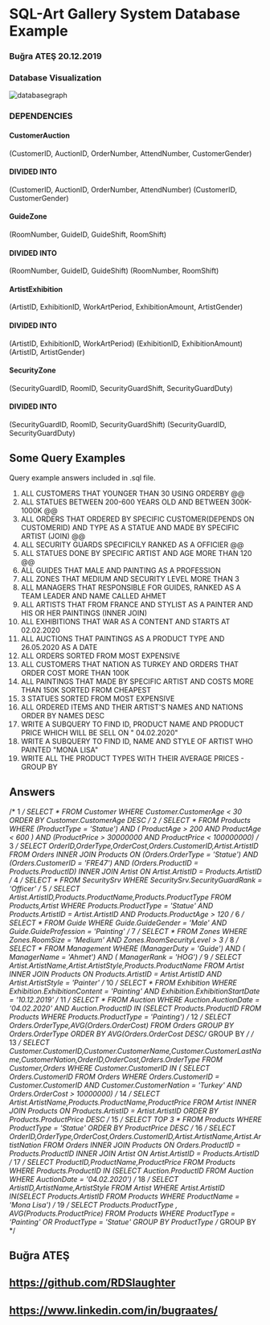 # SQL-Art Gallery System Database Example
### Buğra ATEŞ 20.12.2019 

### Database Visualization

![databasegraph](https://user-images.githubusercontent.com/49213911/105476000-21be0480-5cb1-11eb-95ed-4a4bd04089a3.png)


### DEPENDENCIES
#### CustomerAuction
(CustomerID, AuctionID, OrderNumber, AttendNumber, CustomerGender)
#### DIVIDED INTO
(CustomerID, AuctionID, OrderNumber, AttendNumber)
(CustomerID, CustomerGender)

#### GuideZone
(RoomNumber, GuideID, GuideShift, RoomShift)
#### DIVIDED INTO
(RoomNumber, GuideID, GuideShift)
(RoomNumber, RoomShift)

#### ArtistExhibition
(ArtistID, ExhibitionID, WorkArtPeriod, ExhibitionAmount, ArtistGender)
#### DIVIDED INTO
(ArtistID, ExhibitionID, WorkArtPeriod)
(ExhibitionID, ExhibitionAmount)
(ArtistID, ArtistGender)

#### SecurityZone
(SecurityGuardID, RoomID, SecurityGuardShift, SecurityGuardDuty)
#### DIVIDED INTO
(SecurityGuardID, RoomID, SecurityGuardShift)
(SecurityGuardID, SecurityGuardDuty)

## Some Query Examples
Query example answers included in .sql file.

1) ALL CUSTOMERS THAT YOUNGER THAN 30 USING ORDERBY @@
2) ALL STATUES BETWEEN 200-600 YEARS OLD AND BETWEEN 300K-1000K @@ 
3) ALL ORDERS THAT ORDERED BY SPECIFIC CUSTOMER(DEPENDS ON CUSTOMERID) AND TYPE AS A STATUE AND  MADE BY SPECIFIC ARTIST (JOIN) @@
4) ALL SECURITY GUARDS SPECIFICILY RANKED AS A OFFICIER @@ 
5) ALL STATUES DONE BY SPECIFIC ARTIST AND AGE MORE THAN 120 @@
6) ALL GUIDES THAT MALE AND PAINTING AS A PROFESSION
7) ALL ZONES THAT MEDIUM AND SECURITY LEVEL MORE THAN 3
8) ALL MANAGERS THAT RESPONSIBLE FOR GUIDES, RANKED AS A TEAM LEADER AND NAME CALLED AHMET
9) ALL ARTISTS THAT FROM FRANCE AND STYLIST AS A PAINTER AND HIS OR HER PAINTINGS (INNER JOIN)
10) ALL EXHIBITIONS THAT WAR AS A CONTENT AND STARTS AT 02.02.2020
11) ALL AUCTIONS THAT PAINTINGS AS A PRODUCT TYPE AND 26.05.2020 AS A DATE
12) ALL ORDERS SORTED FROM MOST EXPENSIVE 
13) ALL CUSTOMERS THAT NATION AS TURKEY AND ORDERS THAT ORDER COST MORE THAN 100K
14) ALL PAINTINGS THAT MADE BY SPECIFIC ARTIST AND COSTS MORE THAN 150K SORTED FROM CHEAPEST
15) 3 STATUES SORTED FROM MOST EXPENSIVE
16) ALL ORDERED ITEMS AND THEIR ARTIST'S NAMES AND NATIONS ORDER BY NAMES DESC
17) WRITE A SUBQUERY TO FIND ID, PRODUCT NAME AND PRODUCT PRICE WHICH WILL BE SELL ON " 04.02.2020"
18) WRITE A SUBQUERY TO FIND ID, NAME AND STYLE OF ARTIST WHO PAINTED "MONA LISA"
19) WRITE ALL THE PRODUCT TYPES WITH THEIR AVERAGE PRICES - GROUP BY 

## Answers

/* 1 */
SELECT * FROM Customer WHERE Customer.CustomerAge < 30 ORDER BY Customer.CustomerAge DESC
/* 2 */
SELECT * FROM Products WHERE (ProductType = 'Statue') AND ( ProductAge > 200 AND ProductAge < 600 ) AND (ProductPrice > 30000000 AND ProductPrice < 100000000)
/* 3 */
SELECT OrderID,OrderType,OrderCost,Orders.CustomerID,Artist.ArtistID FROM Orders INNER JOIN Products ON (Orders.OrderType = 'Statue') AND (Orders.CustomerID = 'FRE47') AND (Orders.ProductID = Products.ProductID) INNER JOIN Artist ON Artist.ArtistID = Products.ArtistID
/* 4 */
SELECT * FROM SecuritySrv WHERE SecuritySrv.SecurityGuardRank = 'Officer' 
/* 5 */
SELECT Artist.ArtistID,Products.ProductName,Products.ProductType FROM Products,Artist WHERE Products.ProductType = 'Statue' AND Products.ArtistID = Artist.ArtistID AND Products.ProductAge > 120
/* 6 */
SELECT * FROM Guide WHERE Guide.GuideGender = 'Male' AND Guide.GuideProfession = 'Painting'
/* 7 */
SELECT * FROM Zones WHERE Zones.RoomSize = 'Medium' AND Zones.RoomSecurityLevel > 3
/* 8 */
SELECT * FROM Management WHERE (ManagerDuty = 'Guide') AND ( ManagerName = 'Ahmet') AND ( ManagerRank = 'HOG')
/* 9 */
SELECT Artist.ArtistName,Artist.ArtistStyle,Products.ProductName FROM Artist INNER JOIN Products ON Products.ArtistID = Artist.ArtistID AND Artist.ArtistStyle = 'Painter'
/* 10 */
SELECT * FROM Exhibition WHERE Exhibition.ExhibitionContent = 'Painting' AND Exhibition.ExhibitionStartDate = '10.12.2019'
/* 11 */
SELECT * FROM Auction WHERE Auction.AuctionDate = '04.02.2020' AND Auction.ProductID IN (SELECT Products.ProductID FROM Products WHERE Products.ProductType = 'Painting')
/* 12 */
SELECT Orders.OrderType,AVG(Orders.OrderCost) FROM Orders GROUP BY Orders.OrderType ORDER BY AVG(Orders.OrderCost DESC/* GROUP BY */
/* 13 */
SELECT Customer.CustomerID,Customer.CustomerName,Customer.CustomerLastName,CustomerNation,OrderID,OrderCost,Orders.OrderType FROM Customer,Orders WHERE Customer.CustomerID IN ( SELECT Orders.CustomerID FROM Orders WHERE Orders.CustomerID = Customer.CustomerID AND Customer.CustomerNation = 'Turkey' AND Orders.OrderCost > 10000000)
/* 14 */
SELECT Artist.ArtistName,Products.ProductName,ProductPrice FROM Artist INNER JOIN Products ON Products.ArtistID = Artist.ArtistID ORDER BY Products.ProductPrice DESC
/* 15 */
SELECT TOP 3 * FROM Products WHERE ProductType = 'Statue' ORDER BY ProductPrice DESC 
/* 16 */
SELECT OrderID,OrderType,OrderCost,Orders.CustomerID,Artist.ArtistName,Artist.ArtistNation FROM Orders INNER JOIN Products ON Orders.ProductID = Products.ProductID INNER JOIN Artist ON Artist.ArtistID = Products.ArtistID
/* 17 */
SELECT ProductID,ProductName,ProductPrice FROM Products WHERE Products.ProductID IN (SELECT Auction.ProductID FROM Auction WHERE AuctionDate = '04.02.2020') 
/* 18 */
SELECT ArtistID,ArtistName,ArtistStyle FROM Artist WHERE Artist.ArtistID IN(SELECT Products.ArtistID FROM Products WHERE ProductName = 'Mona Lisa')
/* 19 */
SELECT Products.ProductType , AVG(Products.ProductPrice) FROM Products WHERE ProductType = 'Painting' OR ProductType = 'Statue' GROUP BY ProductType /* GROUP BY */


##
## Buğra ATEŞ 
## https://github.com/RDSlaughter
## https://www.linkedin.com/in/bugraates/


